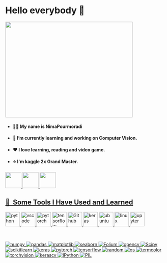 # Hello everybody 👋

<img width="400" height="300" src="https://user-images.githubusercontent.com/74038190/221352989-518609ab-b4d1-459e-929f-a08cd2bd9b3c.gif" >

* #### 👨‍💻 My name is **NimaPourmoradi**
* #### 🔭 I’m currently learning and working on **Computer Vision**.
* #### ❤️ I love learning, reading and video game.
* #### ⭐ I'm kaggle 2x Grand Master. 

<a href="https://t.me/Nima_Pourmoradi">
  <img height="50" src="https://github.com/NimaPourmoradi/NimaPourmoradi/assets/76859791/c477cc84-31d4-49e9-9e0c-51f7e244fece"/>

<a href="www.linkedin.com/in/nima-pourmoradi">
  <img height="50" src="https://github.com/NimaPourmoradi/NimaPourmoradi/assets/76859791/5fc5db74-9076-4b7b-877c-8bf54f119bb8"/>

<a href="https://www.kaggle.com/nimapourmoradi">
  <img height="50" src="https://github.com/NimaPourmoradi/NimaPourmoradi/assets/76859791/b67db367-516c-47a8-a8bf-d4075245c0d4"/>

<h2> 🚀 &nbsp;Some Tools I Have Used and Learned</h2>
<p align="left">
<img src="https://cdn.jsdelivr.net/gh/devicons/devicon@latest/icons/python/python-original-wordmark.svg" alt="python" width="45" height="45"/> 
<img src="https://cdn.jsdelivr.net/gh/devicons/devicon/icons/vscode/vscode-original.svg" alt="vscode" width="45" height="45"/>
<img src="https://cdn.jsdelivr.net/gh/devicons/devicon@latest/icons/pytorch/pytorch-original.svg" alt="pytorch" width="45" height="45"/>
<img src="https://cdn.jsdelivr.net/gh/devicons/devicon@latest/icons/tensorflow/tensorflow-original.svg" alt="tensorflow" width="45" height="45"/>
<img src="https://cdn.jsdelivr.net/gh/devicons/devicon@latest/icons/github/github-original.svg" alt="Github" width="45" height="45"/>
<img src="https://cdn.jsdelivr.net/gh/devicons/devicon@latest/icons/keras/keras-original-wordmark.svg" alt="keras" width="45" height="45"/>
<img src="https://cdn.jsdelivr.net/gh/devicons/devicon@latest/icons/ubuntu/ubuntu-original.svg" alt="ubuntu" width="45" height="45"/>
<img src="https://cdn.jsdelivr.net/gh/devicons/devicon@latest/icons/linux/linux-original.svg" alt="linux" width="45" height="45"/>
<img src="https://cdn.jsdelivr.net/gh/devicons/devicon@latest/icons/jupyter/jupyter-original-wordmark.svg" alt="jupyter" width="45" height="45"/>
</p>

</br>

![numpy](https://img.shields.io/badge/numpy-3178C6?style=for-the-badge&logo=numpy&logoColor=white)
![pandas](https://img.shields.io/badge/pandas-8A2BE2?style=for-the-badge&logo=pandas&logoColor=white)
![matplotlib](https://img.shields.io/badge/matplotlib-red?style=for-the-badge&logo=pl&logoColor=white)
![seaborn](https://img.shields.io/badge/seaborn-yellow?style=for-the-badge&logo=seaborn&logoColor=white)
![Folium](https://img.shields.io/badge/Folium-brown?style=for-the-badge&logo=Folium&logoColor=white)
![opencv](https://img.shields.io/badge/opencv-gray?style=for-the-badge&logo=opencv&logoColor=white)
![Scipy](https://img.shields.io/badge/Scipy-navy?style=for-the-badge&logo=Scipy&logoColor=white)
![scikitlearn](https://img.shields.io/badge/scikitlearn-red?style=for-the-badge&logo=scikitlearn&logoColor=white)
![keras](https://img.shields.io/badge/keras-3178C6?style=for-the-badge&logo=keras&logoColor=white)
![pytorch](https://img.shields.io/badge/pytorch-green?style=for-the-badge&logo=pytorch&logoColor=white)
![tensorflow](https://img.shields.io/badge/tensorflow-brown?style=for-the-badge&logo=tensorflow&logoColor=white)
![random](https://img.shields.io/badge/random-navy?style=for-the-badge&logo=random&logoColor=white)
![os](https://img.shields.io/badge/os-black?style=for-the-badge&logo=os&logoColor=white)
![termcolor](https://img.shields.io/badge/termcolor-cyan?style=for-the-badge&logo=termcolor&logoColor=white)
![torchvision](https://img.shields.io/badge/torchvision-yellow?style=for-the-badge&logo=torchvision&logoColor=white)
![kerascv](https://img.shields.io/badge/kerascv-lightblue?style=for-the-badge&logo=kerascv&logoColor=white)
![IPython](https://img.shields.io/badge/IPython-purple?style=for-the-badge&logo=IPython&logoColor=white)
![PIL](https://img.shields.io/badge/PIL-black?style=for-the-badge&logo=PIL&logoColor=white)



